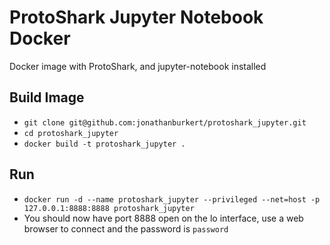 # ProtoShark Jupyter Notebook Docker
Docker image with ProtoShark, and jupyter-notebook installed

## Build Image
- `git clone git@github.com:jonathanburkert/protoshark_jupyter.git`
- `cd protoshark_jupyter`
- `docker build -t protoshark_jupyter .`

## Run
- `docker run -d --name protoshark_jupyter --privileged --net=host -p 127.0.0.1:8888:8888 protoshark_jupyter`
- You should now have port 8888 open on the lo interface, use a web browser to connect and the password is `password`

